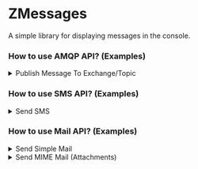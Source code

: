 # ZMessages
A simple library for displaying messages in the console.


### How to use AMQP API? (Examples)
<details>
<summary> 
Publish Message To Exchange/Topic
</summary>

Methods: POST

Path:  /zmessages/api/amqp/publish

Request Body: (String or JSON)
```json
{
  "topic_exchange" : "jayameen",
  "routing_key" : "jmroutekey",
  "message" : "TEST"
}
```
or

```json
{
  "topic_exchange" : "jayameen",
  "routing_key" : "jmroutekey",
  "message" : {
    "payload" : "Hello From API Test - 1"
  }
}
```

Success Response: 200 OK
```json
{
  "status": "ok",
  "code": "200 OK",
  "description": "Operation Completed Successfully!",
  "data": [
    "OK"
  ]
}
```
</details>


### How to use SMS API? (Examples)
<details>
<summary> 
Send SMS
</summary>

Methods: POST

Path:  /zmessages/api/sms/transactional

Request Body:
```json
{
  "sender_name" : "ABCCOM",
  "phone_prefix" : "+91",
  "phone_number" : "988DDD7XXX",
  "content" : "126665 is your ABCCOM OTP for transacting on our platform, do not sharing your OPT with anyone and take entire responsibility for the current transaction."
}
```
Success Response: 200 OK
```json
{
  "status": "ok",
  "code": "200 OK",
  "description": "Operation Completed Successfully!",
  "data": [
    "OK"
  ]
}
```
</details>


### How to use Mail API? (Examples)
<details>
<summary> 
Send Simple Mail
</summary>

Methods: POST

Path:  /zmessages/api/mail

Request Body:
```json
{
  "from_address" : "madan@xx.net",
  "to_address_list" : ["madan@xx.net"],
  "cc_address_list" : ["madan@xx.net"],
  "bcc_address_list" : ["madan@xx.net"],
  "subject" : "Mail Test",
  "msg_body" : "Mail Sent from ZMessages API"
}
```
Success Response: 200 OK
```json
{
  "status": "ok",
  "code": "200 OK",
  "description": "Operation Completed Successfully!",
  "data": [
    "Mail Sent Successfully..."
  ]
}
```
</details>



<details>
<summary> 
Send MIME Mail (Attachments)
</summary>

Methods: POST

Path:  /zmessages/api/mail/base64

Request Body:
```json
{
  "from_address": "madan@xx.net",
  "to_address_list": [
    "madan@xx.net"
  ],
  "cc_address_list": [
    "madan.kn@xx.com"
  ],
  "bcc_address_list": [
    "madan.kn@xx.com"
  ],
  "subject": "Use ZMessages API - For Sending Emails - Test 2",
  "msg_body": "Mail Sent from ZMessages API -- https://github.com/jayameen/zmessages ",
  "attachment_list": [
    {
      "attachment_name": "postman.png",
      "attachment_base64": "iVBORw0KGgoAAAANSUhEUg=="
    }
  ]
}
```
Success Response: 200 OK
```json
{
  "status": "ok",
  "code": "200 OK",
  "description": "Operation Completed Successfully!",
  "data": [
    "Mail Sent Successfully..."
  ]
}
```
</details>
